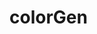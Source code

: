 # colorGen
<!-- // kisi gihub ke file ko vs code me colne ke liye vs code ke terminal me jkar git cole ....... dot dot ke jgh github ka file link example-- git clone https://github.com/krishna962/colorGen.git -->


<!-- aur jb file me edit wagara kar liye tb usko github me bhi save ho uske liye kya like example

git push origin main -->